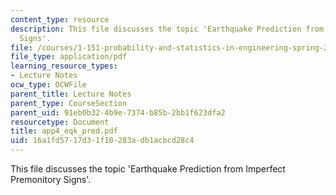 ```yaml
---
content_type: resource
description: This file discusses the topic 'Earthquake Prediction from Imperfect Premonitory
  Signs'.
file: /courses/1-151-probability-and-statistics-in-engineering-spring-2005/16a1fd5717d31f10283adb1acbcd28c4_app4_eqk_pred.pdf
file_type: application/pdf
learning_resource_types:
- Lecture Notes
ocw_type: OCWFile
parent_title: Lecture Notes
parent_type: CourseSection
parent_uid: 91eb0b32-4b9e-7374-b85b-2bb1f623dfa2
resourcetype: Document
title: app4_eqk_pred.pdf
uid: 16a1fd57-17d3-1f10-283a-db1acbcd28c4
---
```

This file discusses the topic 'Earthquake Prediction from Imperfect Premonitory Signs'.

